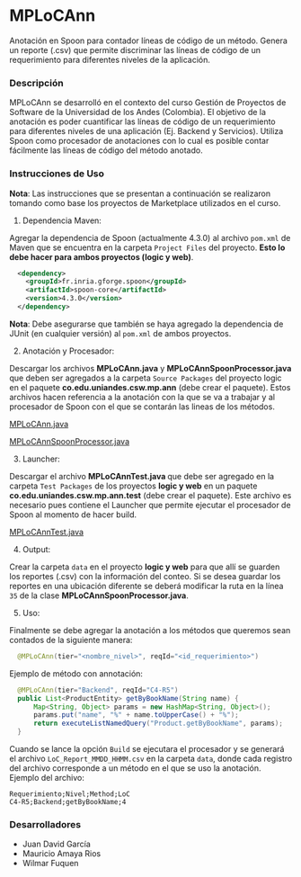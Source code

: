 # MPLoCAnn
Anotación en Spoon para contador líneas de código de un método. Genera un reporte (.csv) que permite discriminar las líneas de código de un requerimiento para diferentes niveles de la aplicación.

### Descripción
MPLoCAnn se desarrolló en el contexto del curso Gestión de Proyectos de Software de la Universidad de los Andes (Colombia). El objetivo de la anotación es poder cuantificar las líneas de código de un requerimiento para diferentes niveles de una aplicación (Ej. Backend y Servicios). Utiliza Spoon como procesador de anotaciones con lo cual es posible contar fácilmente las líneas de código del método anotado.

### Instrucciones de Uso
**Nota**: Las instrucciones que se presentan a continuación se realizaron tomando como base los proyectos de Marketplace utilizados en el curso.

1. Dependencia Maven:

  Agregar la dependencia de Spoon (actualmente 4.3.0) al archivo `pom.xml` de Maven que se encuentra en la carpeta `Project Files` del proyecto. **Esto lo debe hacer para ambos proyectos (logic y web)**.

  ```xml
    <dependency>
      <groupId>fr.inria.gforge.spoon</groupId>
      <artifactId>spoon-core</artifactId>
      <version>4.3.0</version>
    </dependency> 
  ```
  **Nota**: Debe asegurarse que también se haya agregado la dependencia de JUnit (en cualquier versión) al `pom.xml` de ambos proyectos.

2. Anotación y Procesador:

  Descargar los archivos <b>MPLoCAnn.java</b> y <b>MPLoCAnnSpoonProcessor.java</b> que deben ser agregados a la carpeta `Source Packages` del proyecto logic en el paquete <b>co.edu.uniandes.csw.mp.ann</b> (debe crear el paquete). Estos archivos hacen referencia a la anotación con la que se va a trabajar y al procesador de Spoon con el que se contarán las lineas de los métodos.
  
  <a href="https://www.dropbox.com/s/v49fk2ptm3w9f2s/MPLoCAnn.java?dl=0">MPLoCAnn.java</a>
  
  <a href="https://www.dropbox.com/s/jkebrhyxm98qfel/MPLoCAnnSpoonProcessor.java?dl=0">MPLoCAnnSpoonProcessor.java</a>
  
3. Launcher:
  
  Descargar el archivo <b>MPLoCAnnTest.java </b> que debe ser agregado en la carpeta `Test Packages` de los proyectos **logic y web** en un paquete <b>co.edu.uniandes.csw.mp.ann.test</b> (debe crear el paquete). Este archivo es necesario pues contiene el Launcher que permite ejecutar el procesador de Spoon al momento de hacer build.

  <a href="https://www.dropbox.com/s/bxi7qza2ivcfic9/MPLoCAnnTest.java?dl=0">MPLoCAnnTest.java</a>

4. Output:

  Crear la carpeta `data` en el proyecto **logic y web** para que allí se guarden los reportes (.csv) con la información del conteo. Si se desea guardar los reportes en una ubicación diferente se deberá modificar la ruta en la línea `35` de la clase <b>MPLoCAnnSpoonProcessor.java</b>.

5. Uso:

  Finalmente se debe agregar la anotación a los métodos que queremos sean contados de la siguiente manera:

  ```java
    @MPLoCAnn(tier="<nombre_nivel>", reqId="<id_requerimiento>")
  ```
  
  Ejemplo de método con annotación:

  ```java
    @MPLoCAnn(tier="Backend", reqId="C4-R5")
    public List<ProductEntity> getByBookName(String name) {
        Map<String, Object> params = new HashMap<String, Object>();
        params.put("name", "%" + name.toUpperCase() + "%");
        return executeListNamedQuery("Product.getByBookName", params);
    }
  ```
  
  Cuando se lance la opción `Build` se ejecutara el procesador y se generará el archivo `LoC_Report_MMDD_HHMM.csv` en la carpeta `data`, donde cada registro del archivo corresponde a un método en el que se uso la anotación.
  Ejemplo del archivo:
  
  ```csv
  Requerimiento;Nivel;Method;LoC
  C4-R5;Backend;getByBookName;4
  ```

### Desarrolladores
* Juan David García
* Mauricio Amaya Rios
* Wilmar Fuquen
